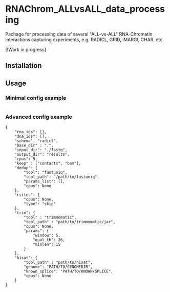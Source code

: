 # RNAChrom_ALLvsALL_data_processing

Pachage for processing data of several "ALL-vs-ALL" RNA-Chromatin interactions capturing experiments, e.g. RADICL, GRID, iMARGI, CHAR, etc.

[!Work in progress]
## Installation

## Usage


### Minimal config example

```

```

### Advanced config example

```
{
    "rna_ids": [],
    "dna_ids": [],
    "schema": "radicl",
    "base_dir" : ".",
    "input_dir": "./fastq",
    "output_dir": "results",
    "cpus": 5,
    "keep" : ["contacts", "bam"],
    "dedup": {
        "tool": "fastuniq",
        "tool_path": "/path/to/fastuniq",
        "params_list": [],
        "cpus": None
    },
    "rsites": {
        "cpus": None,
        "type": "skip"
    },
    "trim": {
        "tool" : "trimmomatic",
        "tool_path" : "path/to/trimmomatic/jar",
        "cpus": None,
        "params": {
            "window": 5,
            "qual_th": 26,
            "minlen": 15
        }
    },
    "hisat": {
        "tool_path" : "path/to/hisat",
        "genome": "PATH/TO/GENOMEDIR",
        "known_splice": "PATH/TO/KNOWN/SPLICE",
        "cpus": None
    }
}
```
